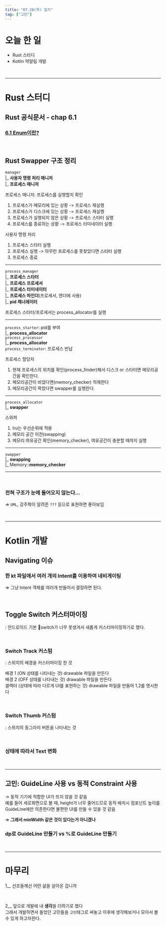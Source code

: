 ```yaml
---
title: "07.20(목) 일지"
tag: ["고민"]
---
```


# 오늘 한 일

- Rust 스터디
- Kotlin 약알림 개발

<br/>

---

# Rust 스터디
## Rust 공식문서 - chap 6.1

### [6.1 Enum이란?](https://github.com/Self-Driven-Development/Rustudy/blob/main/%EC%9D%B4%ED%95%99%EB%A6%BC/6.%20Enum/6.1%20Enum%EC%9D%B4%EB%9E%80%3F.md)

<br/>

## Rust Swapper 구조 정리
  
`manager`  
|_ **사용자 명령 처리 매니저**  
|_ **프로세스 매니저**  

프로세스 매니저: 프로세스를 실행할지 확인  
1. 프로세스가 메모리에 있는 상황 -> 프로세스 재실행  
2. 프로세스가 디스크에 있는 상황 -> 프로세스 재실행  
3. 프로세스가 실행되지 않은 상황 -> 프로세스 스타터 실행  
4. 프로세스를 종료하는 상황 -> 프로세스 터미네이터 실행  
  
사용자 명령 처리  
1. 프로세스 스타터 실행  
2. 프로세스 실행 -> 아무런 프로세스를 못찾았다면 스타터 실행  
3. 프로세스 종료  

---

`process_manager`  
|_ **프로세스 스타터**  
|_ **프로세스 프로세서**  
|_ **프로세스 터미네이터**  
|_ **프로세스 파인더**(프로세서, 엔더에 사용)  
|_ **pid 제너레이터**  

프로세스 스타터/프로세서는 process_allocator를 실행  

---

`process_starter`: pid를 부여  
|_ **process_allocator**  
`process_processor`  
|_ **process_allocator**  
`process_terminator`: 프로세스 반납  

프로세스 할당자  
1. 현재 프로세스의 위치를 확인(process_finder)해서 디스크 or 스타터면 메모리공간을 확인한다.  
2. 메모리공간이 비었다면(memory_checker) 적재한다  
3. 메모리공간이 꽉찼다면 swapper를 실행한다.  

--------------------------------------------------------------------------

`process_allocator`  
|_ **swapper**  

스와퍼  
1. lru는 우선순위에 적용  
2. 메모리 공간 이전(swapping)  
3. 메모리 여유공간 확인(memory_checker), 여유공간이 충분할 때까지 실행  

--------------------------------------------------------------------------

`swapper`  
|_ **swapping**  
|_ Memory::**memory_checker**  

---

<br/>

### 전혀 구조가 눈에 들어오지 않는다...
=> `UML`, 강주혁이 알려준 `???` 등으로 표현하면 좋아보임

<br/>

---
# Kotlin 개발
## Navigating 이슈

### 한 kt 파일에서 여러 개의 Intent를 이용하여 네비게이팅
⇒ 그냥 Intent 객체를 여러개 만들어서 결정하면 된다.

<br/>


## Toggle Switch 커스터마이징

: 안드로이드 기본 switch가 너무 못생겨서 새롭게 커스터마이징하기로 했다.

<br/>

### Switch Track 커스텀
: 스위치의 배경을 커스터마이징 한 것  

배경 1 (ON 상태를 나타내는 것) drawable 파일을 만든다  
배경 2 (OFF 상태를 나타내는 것) drawable 파일을 만든다  
셀렉터 (상태에 따라 다르게 UI를 표현하는 것) drawable 파일을 만들어 1,2를 명시한다

<br/>

### Switch Thumb 커스텀

: 스위치의 동그라미 버튼을 나타내는 것

<br/>

### 상태에 따라서 Text 변화

<br/>

---

## 고민: GuideLine 사용 vs 동적 Constraint 사용

→ 동적 기기에 적합한 UI가 뜨지 않을 것 같음  
예를 들어 세로화면으로 볼 때, height가 너무 줄어드므로 동적 배치시 컴포넌트 높이를 GuideLine에만 의존한다면 불편한 UI를 만들 수 있을 것 같음  

⇒ **그래서 minWidth 같은 것이 있다는거 아니겠나**

### dp로 GuideLine 만들기 vs %로 GuideLine 만들기

<br/>

---

# 마무리

1__ 선조들께선 어떤 삶을 살아온 겁니까

<br/>

2__ 앞으로 개발에 내 **생각**을 더하기로 했다  
그래서 개발하면서 들었던 고민들을 `고민`태그로 써놓고 이후에 생각해보거나 모아서 볼 수 있게 하고자한다.
